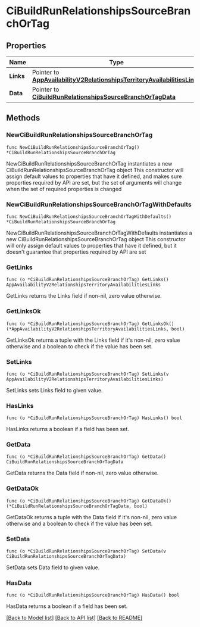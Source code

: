 # CiBuildRunRelationshipsSourceBranchOrTag

## Properties

Name | Type | Description | Notes
------------ | ------------- | ------------- | -------------
**Links** | Pointer to [**AppAvailabilityV2RelationshipsTerritoryAvailabilitiesLinks**](AppAvailabilityV2RelationshipsTerritoryAvailabilitiesLinks.md) |  | [optional] 
**Data** | Pointer to [**CiBuildRunRelationshipsSourceBranchOrTagData**](CiBuildRunRelationshipsSourceBranchOrTagData.md) |  | [optional] 

## Methods

### NewCiBuildRunRelationshipsSourceBranchOrTag

`func NewCiBuildRunRelationshipsSourceBranchOrTag() *CiBuildRunRelationshipsSourceBranchOrTag`

NewCiBuildRunRelationshipsSourceBranchOrTag instantiates a new CiBuildRunRelationshipsSourceBranchOrTag object
This constructor will assign default values to properties that have it defined,
and makes sure properties required by API are set, but the set of arguments
will change when the set of required properties is changed

### NewCiBuildRunRelationshipsSourceBranchOrTagWithDefaults

`func NewCiBuildRunRelationshipsSourceBranchOrTagWithDefaults() *CiBuildRunRelationshipsSourceBranchOrTag`

NewCiBuildRunRelationshipsSourceBranchOrTagWithDefaults instantiates a new CiBuildRunRelationshipsSourceBranchOrTag object
This constructor will only assign default values to properties that have it defined,
but it doesn't guarantee that properties required by API are set

### GetLinks

`func (o *CiBuildRunRelationshipsSourceBranchOrTag) GetLinks() AppAvailabilityV2RelationshipsTerritoryAvailabilitiesLinks`

GetLinks returns the Links field if non-nil, zero value otherwise.

### GetLinksOk

`func (o *CiBuildRunRelationshipsSourceBranchOrTag) GetLinksOk() (*AppAvailabilityV2RelationshipsTerritoryAvailabilitiesLinks, bool)`

GetLinksOk returns a tuple with the Links field if it's non-nil, zero value otherwise
and a boolean to check if the value has been set.

### SetLinks

`func (o *CiBuildRunRelationshipsSourceBranchOrTag) SetLinks(v AppAvailabilityV2RelationshipsTerritoryAvailabilitiesLinks)`

SetLinks sets Links field to given value.

### HasLinks

`func (o *CiBuildRunRelationshipsSourceBranchOrTag) HasLinks() bool`

HasLinks returns a boolean if a field has been set.

### GetData

`func (o *CiBuildRunRelationshipsSourceBranchOrTag) GetData() CiBuildRunRelationshipsSourceBranchOrTagData`

GetData returns the Data field if non-nil, zero value otherwise.

### GetDataOk

`func (o *CiBuildRunRelationshipsSourceBranchOrTag) GetDataOk() (*CiBuildRunRelationshipsSourceBranchOrTagData, bool)`

GetDataOk returns a tuple with the Data field if it's non-nil, zero value otherwise
and a boolean to check if the value has been set.

### SetData

`func (o *CiBuildRunRelationshipsSourceBranchOrTag) SetData(v CiBuildRunRelationshipsSourceBranchOrTagData)`

SetData sets Data field to given value.

### HasData

`func (o *CiBuildRunRelationshipsSourceBranchOrTag) HasData() bool`

HasData returns a boolean if a field has been set.


[[Back to Model list]](../README.md#documentation-for-models) [[Back to API list]](../README.md#documentation-for-api-endpoints) [[Back to README]](../README.md)


